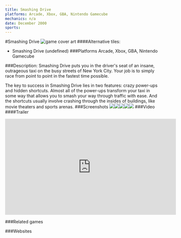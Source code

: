 ```yaml
---
title: Smashing Drive
platforms: Arcade, Xbox, GBA, Nintendo Gamecube
mechanics: n/a
date: December 2000
sports: 
---
```

#Smashing Drive
![game cover art](//images.igdb.com/igdb/image/upload/t_cover_big/gkkjlhbeet8w5mj43ioh.jpg "Logo Title Text 1")
####Alternative tiles:
* Smashing Drive (undefined)
###Platforms
Arcade, Xbox, GBA, Nintendo Gamecube

###Description:
Smashing Drive puts you in the driver's seat of an insane, outrageous taxi on the busy streets of New York City. Your job is to simply race from point to point in the fastest time possible. 
 
The key to success in Smashing Drive lies in two features: crazy power-ups and hidden shortcuts. Almost all of the power-ups transform your taxi in some way that allows you to smash your way through traffic with ease. And the shortcuts usually involve crashing through the insides of buildings, like movie theaters and sports arenas.
###Screenshots
<a target="_blank" rel="noopener noreferrer" href="//images.igdb.com/igdb/image/upload/t_cover_big/hbttvxgipiviktmhivxu.jpg"><img src="//images.igdb.com/igdb/image/upload/t_thumb/hbttvxgipiviktmhivxu.jpg"/></a><a target="_blank" rel="noopener noreferrer" href="//images.igdb.com/igdb/image/upload/t_cover_big/db2atvtcqask7rgkd20n.jpg"><img src="//images.igdb.com/igdb/image/upload/t_thumb/db2atvtcqask7rgkd20n.jpg"/></a><a target="_blank" rel="noopener noreferrer" href="//images.igdb.com/igdb/image/upload/t_cover_big/rw67opyq11rgpfcs9euc.jpg"><img src="//images.igdb.com/igdb/image/upload/t_thumb/rw67opyq11rgpfcs9euc.jpg"/></a><a target="_blank" rel="noopener noreferrer" href="//images.igdb.com/igdb/image/upload/t_cover_big/ozgozhlmup1lnbzwbyy9.jpg"><img src="//images.igdb.com/igdb/image/upload/t_thumb/ozgozhlmup1lnbzwbyy9.jpg"/></a><a target="_blank" rel="noopener noreferrer" href="//images.igdb.com/igdb/image/upload/t_cover_big/jmlroypud1clzw22wmfv.jpg"><img src="//images.igdb.com/igdb/image/upload/t_thumb/jmlroypud1clzw22wmfv.jpg"/></a>
###Video
####Trailer

<iframe width="560" height="315" src="https://www.youtube.com/embed/0nk6QKYYnDo" frameborder="0" allowfullscreen></iframe>

###Related games

###Websites

